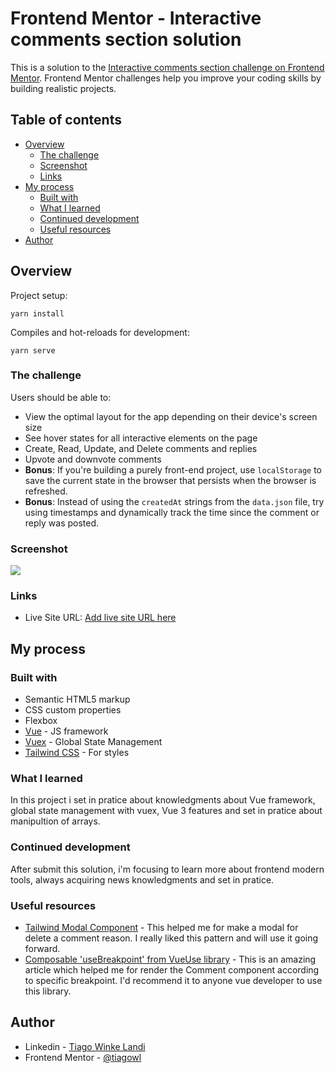 # Frontend Mentor - Interactive comments section solution

This is a solution to the [Interactive comments section challenge on Frontend Mentor](https://www.frontendmentor.io/challenges/interactive-comments-section-iG1RugEG9). Frontend Mentor challenges help you improve your coding skills by building realistic projects. 

## Table of contents

- [Overview](#overview)
  - [The challenge](#the-challenge)
  - [Screenshot](#screenshot)
  - [Links](#links)
- [My process](#my-process)
  - [Built with](#built-with)
  - [What I learned](#what-i-learned)
  - [Continued development](#continued-development)
  - [Useful resources](#useful-resources)
- [Author](#author)

## Overview

Project setup:
```
yarn install
```

Compiles and hot-reloads for development:
```
yarn serve
```

### The challenge

Users should be able to:

- View the optimal layout for the app depending on their device's screen size
- See hover states for all interactive elements on the page
- Create, Read, Update, and Delete comments and replies
- Upvote and downvote comments
- **Bonus**: If you're building a purely front-end project, use `localStorage` to save the current state in the browser that persists when the browser is refreshed.
- **Bonus**: Instead of using the `createdAt` strings from the `data.json` file, try using timestamps and dynamically track the time since the comment or reply was posted.

### Screenshot

![](./screenshot.jpg)

### Links

- Live Site URL: [Add live site URL here](https://comments-aylovzpu5-tiagowl.vercel.app/)

## My process

### Built with

- Semantic HTML5 markup
- CSS custom properties
- Flexbox
- [Vue](https://vuejs.org/) - JS framework
- [Vuex](https://vuex.vuejs.org/) - Global State Management
- [Tailwind CSS](https://tailwindcss.com/) - For styles

### What I learned

In this project i set in pratice about knowledgments about Vue framework, global state management with vuex, Vue 3 features and set in pratice about manipultion of arrays.

### Continued development

After submit this solution, i'm focusing to learn more about frontend modern tools, always acquiring news knowledgments and set in pratice. 

### Useful resources

- [Tailwind Modal Component](https://tailwindui.com/components/application-ui/overlays/modals) - This helped me for make a modal for delete a comment reason. I really liked this pattern and will use it going forward.
- [Composable 'useBreakpoint' from VueUse library](https://vueuse.org/core/usebreakpoints/#usebreakpoints) - This is an amazing article which helped me for render the Comment component according to specific breakpoint. I'd recommend it to anyone vue developer to use this library.

## Author

- Linkedin - [Tiago Winke Landi](https://www.linkedin.com/in/tiago-winkel-landi-b1597a136/)
- Frontend Mentor - [@tiagowl](https://www.frontendmentor.io/profile/tiagowl)

